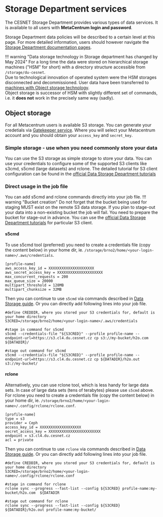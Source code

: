 # Storage Department services

The CESNET Storage Department provides various types of data services. It is available to all users with **MetaCentrum login and password**.

Storage Department data policies will be described to a certain level at this page. For more detailed information, users should however navigate the [Storage Department documentation pages](https://docs.du.cesnet.cz).

<!--
## Tape storage

!!! info "Data archiving and backup is not MetaCentrum service"
    From within MetaCentrum frontend, users can **ssh**/**scp** to Storage Department infrastructure. Information in this section is a rough overview of data services provided by Cesnet Storage Department. In case of problems/questions, we recommend to [contact Cesnet Storage Department](https://du.cesnet.cz/en/o_nas/start).

![pic](meta-vs-du-dirs.jpg)

Underlying infrastructure in Storage Department are **servers with hierarchical storage policy**. To increase redundancy of data, these discs contain several layers of storage media: first layer is a disk array, lower layers are made of MAIDs (Massive Array of Idle Drives) or magnetic tape libraries.

- Lower layers have bigger capacity but slower access times.
- Data are moved automatically among these layers based on their last usage.
- The most important consequence from the user's point of view is that the access to unused data may be slower than to the recently used ones.

**Current Storage Department servers**

| Server name | Mounted at | Note |
|-------------|------------|-------|
| storage-du-cesnet.metacentrum.cz | /storage/du-cesnet/ | for all Metacentrum users |
| storage-brno14.ceitec.metacentrum.cz | /storage/brno14-ceitec/ | for NCBR/CEITEC users only |

!!! warning
    Never leave data directly in the home, i.e. in` /storage/du-cesnet/home/META_username/`. The home directory should serve only to keep SSH keys, making links to directories with the actual data and other configuration files. To enforce this, there is tiny quota set on home directory (see further [info on Cesnet data storage service pages](https://du.cesnet.cz/en/navody/home-migrace-plzen/start)).

### Backup

- `/storage/du-cesnet/home/META_username/VO_metacentrum-tape_tape/`
- Use this option to backup data to protect data in case primary data are lost.
- Typically these data need not to be kept for a very long time.
- Files older than 12 months are automatically removed (they are considered as "expired").

### Archiving

- `/storage/du-cesnet/home/META_username/VO_metacentrum-tape_tape-archive/`
- Use this option to archive data you want to keep "forever".
- The directory has user quota set for volume of data and/or number of files.
- The data are not removed after a time (they do not "expire").
-->
!!! warning "Data storage technology in Storage department has changed by May 2024"
    For a long time the data were stored on hierarchical storage machines ("HSM" for short) with a directory structure accessible from `/storage/du-cesnet`.<br/> Due to technological innovation of operated system were the HSM storages disconnected and decommissioned. User data have been transferred to [machines with Object storage technology](https://docs.du.cesnet.cz/en/object-storage-s3/s3-service).<br/> Object storage is successor of HSM with slightly different set of commands, i.e. it **does not** work in the precisely same way (sadly).

<!--
!!! tip "Ask <du-support@cesnet.cz> for help, they are prepared for many questions from users"
    Object storage is a different paradigm than good old Linux filesystem, so yes, this is a big change for most of our users and not a very easy one to grasp. The people in Storage department know this and they are prepared to answer your questions.<br/> Please be aware that MetaCentrum user support (<meta@cesnet.cz>) can provide only limited advice as the data storage is out of the scope of MetaCentrum services.

Below you will find short description of main object storage (S3) command and usage.
-->

## Object storage
For all Metacentrum users is available S3 storage. You can generate your credetials via [Gatekeeper service](https://access.du.cesnet.cz/#/). Where you will select your Metacentrum account and you should obtain your `access_key` and `secret_key`.

### Simple storage - use when you need commonly store your data

You can use the S3 storage as simple storage to store your data. You can use your credentials to configure some of the supported S3 clients like s3cmd, s5cmd (large datasets) and rclone. The detailed tutorial for S3 client configuration can be found in the [official Data Storage Department tutorials](https://docs.du.cesnet.cz/en/object-storage-s3/s3-clients)

### Direct usage in the job file
You can add s5cmd and rclone commands directly into your job file.
!!! warning "Bucket creation"
    Do not forget that the bucket being used for staging MUST exist on the remote S3 data storage. If you plan to stage-out your data into a non-existing bucket the job will fail. You need to prepare the bucket for stage-out in advance. You can use the [official Data Storage Department tutorials](https://docs.du.cesnet.cz/en/object-storage-s3/s3-clients) for particular S3 client.

#### s5cmd
To use s5cmd tool (preferred) you need to create a credentials file (copy the content below) in your home dir, ie. `/storage/brno2/home/<your-login-name>/.aws/credentials`.

```
[profile-name]
aws_access_key_id = XXXXXXXXXXXXXXXXXXXXX
aws_secret_access_key = XXXXXXXXXXXXXXXXXXXXX
max_concurrent_requests = 200
max_queue_size = 20000
multipart_threshold = 128MB
multipart_chunksize = 32MB
```

Then you can continue to use `s5cmd` via commands described in [Data Storage guide](https://docs.du.cesnet.cz/en/object-storage-s3/s5cmd). Or you can directly add following lines into your job file.

```
#define CREDDIR, where you stored your S3 credentials for, default is your home directory
S3CRED=/storage/brno2/home/<your-login-name>/.aws/credentials

#stage in command for s5cmd
s5cmd --credentials-file "${S3CRED}" --profile profile-name --endpoint-url=https://s3.cl4.du.cesnet.cz cp s3://my-bucket/h2o.com ${DATADIR}/

#stage out command for s5cmd
s5cmd --credentials-file "${S3CRED}" --profile profile-name --endpoint-url=https://s3.cl4.du.cesnet.cz cp ${DATADIR}/h2o.out s3://my-bucket/
```

#### rclone

Alternatively, you can use rclone tool, which is less handy for large data sets. In case of large data sets (tens of terabytes) please use `s5cmd` above. For rclone you need to create a credentials file (copy the content below) in your home dir, ie. `/storage/brno2/home/<your-login-name>/.config/rclone/rclone.conf`.

```
[profile-name]
type = s3
provider = Ceph
access_key_id = XXXXXXXXXXXXXXXXXXX
secret_access_key = XXXXXXXXXXXXXXXXXXXXXXXX
endpoint = s3.cl4.du.cesnet.cz
acl = private
```

Then you can continue to use `rclone` via commands described in [Data Storage guide](https://docs.du.cesnet.cz/en/object-storage-s3/rclone). Or you can directly add following lines into your job file.

```
#define CREDDIR, where you stored your S3 credentials for, default is your home directory
S3CRED=/storage/brno2/home/<your-login-name>/.config/rclone/rclone.conf

#stage in command for rclone
rclone sync --progress --fast-list --config ${S3CRED} profile-name:my-bucket/h2o.com  ${DATADIR

#stage out command for rclone
rclone sync --progress --fast-list --config ${S3CRED} ${DATADIR}/h2o.out profile-name:my-bucket/

